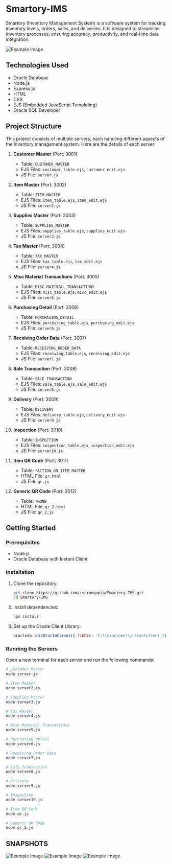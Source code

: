 # Smartory-IMS

Smartory (Inventory Management System) is a software system for tracking inventory levels, orders, sales, and deliveries. It is designed to streamline inventory processes, ensuring accuracy, productivity, and real-time data integration.

![Example Image](Smartory-IMSHomepage.png)


## Technologies Used
- Oracle Database
- Node.js
- Express.js
- HTML
- CSS
- EJS (Embedded JavaScript Templating)
- Oracle SQL Developer

## Project Structure
This project consists of multiple servers, each handling different aspects of the inventory management system. Here are the details of each server:

1. **Customer Master** (Port: 3001)
    - Table: `CUSTOMER_MASTER`
    - EJS Files: `customer_table.ejs`, `customer_edit.ejs`
    - JS File: `server.js`

2. **Item Master** (Port: 3002)
    - Table: `ITEM_MASTER`
    - EJS Files: `item_table.ejs`, `item_edit.ejs`
    - JS File: `server2.js`

3. **Supplies Master** (Port: 3003)
    - Table: `SUPPLIES_MASTER`
    - EJS Files: `supplies_table.ejs`, `supplies_edit.ejs`
    - JS File: `server3.js`

4. **Tax Master** (Port: 3004)
    - Table: `TAX_MASTER`
    - EJS Files: `tax_table.ejs`, `tax_edit.ejs`
    - JS File: `server4.js`

5. **Misc Material Transactions** (Port: 3005)
    - Table: `MISC_MATERIAL_TRANSACTIONS`
    - EJS Files: `misc_table.ejs`, `misc_edit.ejs`
    - JS File: `server5.js`

6. **Purchasing Detail** (Port: 3006)
    - Table: `PURCHASING_DETAIL`
    - EJS Files: `purchasing_table.ejs`, `purchasing_edit.ejs`
    - JS File: `server6.js`

7. **Receiving Order Data** (Port: 3007)
    - Table: `RECEIVING_ORDER_DATA`
    - EJS Files: `receiving_table.ejs`, `receiving_edit.ejs`
    - JS File: `server7.js`

8. **Sale Transaction** (Port: 3008)
    - Table: `SALE_TRANSACTION`
    - EJS Files: `sale_table.ejs`, `sale_edit.ejs`
    - JS File: `server8.js`

9. **Delivery** (Port: 3009)
    - Table: `DELIVERY`
    - EJS Files: `delivery_table.ejs`, `delivery_edit.ejs`
    - JS File: `server9.js`

10. **Inspection** (Port: 3010)
    - Table: `INSPECTION`
    - EJS Files: `inspection_table.ejs`, `inspection_edit.ejs`
    - JS File: `server10.js`

11. **Item QR Code** (Port: 3011)
    - Table: `*ACTION_ON_ITEM_MASTER`
    - HTML File: `qr.html`
    - JS File: `qr.js`

12. **Generic QR Code** (Port: 3012)
    - Table: `*NONE`
    - HTML File: `qr_2.html`
    - JS File: `qr_2.js`

## Getting Started

### Prerequisites
- Node.js
- Oracle Database with Instant Client

### Installation
1. Clone the repository:
    ```bash
    git clone https://github.com/ivarungupta/Smartory-IMS.git
    cd Smartory-IMS
    ```

2. Install dependencies:
    ```bash
    npm install
    ```

3. Set up the Oracle Client Library:
    ```javascript
    oracledb.initOracleClient({ libDir: 'C:\\oraclexe\\instantclient_11_2' });
    ```

### Running the Servers
Open a new terminal for each server and run the following commands:

```bash
# Customer Master
node server.js

# Item Master
node server2.js

# Supplies Master
node server3.js

# Tax Master
node server4.js

# Misc Material Transactions
node server5.js

# Purchasing Detail
node server6.js

# Receiving Order Data
node server7.js

# Sale Transaction
node server8.js

# Delivery
node server9.js

# Inspection
node server10.js

# Item QR Code
node qr.js

# Generic QR Code
node qr_2.js

```
## SNAPSHOTS

![Example Image](IMS-Misc-Table.png)
![Example Image](IMS-Items-QR-Generator2.png)
![Example Image](IMS-ERD.png)

